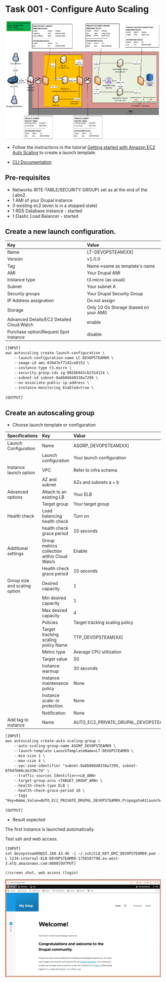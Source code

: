 # Task 001 - Configure Auto Scaling

![Schema](./img/CLD_AWS_INFA.PNG)

* Follow the instructions in the tutorial [Getting started with Amazon EC2 Auto Scaling](https://docs.aws.amazon.com/autoscaling/ec2/userguide/GettingStartedTutorial.html) to create a launch template.

* [CLI Documentation](https://docs.aws.amazon.com/cli/latest/reference/autoscaling/)

## Pre-requisites

* Networks (RTE-TABLE/SECURITY GROUP) set as at the end of the Labo2.
* 1 AMI of your Drupal instance
* 0 existing ec2 (even is in a stopped state)
* 1 RDS Database instance - started
* 1 Elastic Load Balancer - started

## Create a new launch configuration. 

|Key|Value|
|:--|:--|
|Name|LT-DEVOPSTEAM[XX]|
|Version|v1.0.0|
|Tag|Name->same as template's name|
|AMI|Your Drupal AMI|
|Instance type|t3.micro (as usual)|
|Subnet|Your subnet A|
|Security groups|Your Drupal Security Group|
|IP Address assignation|Do not assign|
|Storage|Only 10 Go Storage (based on your AMI)|
|Advanced Details/EC2 Detailed Cloud Watch|enable|
|Purchase option/Request Spot instance|disable|

```
[INPUT]
aws autoscaling create-launch-configuration \
    --launch-configuration-name LC-DEVOPSTEAM09 \
    --image-id ami-02047ef71d2ce8153 \
    --instance-type t3.micro \
    --security-group-ids sg-0026b943cb231d124 \
    --subnet-id subnet-0a8b06840338a7299 \
    --no-associate-public-ip-address \
    --instance-monitoring Enabled=true \

[OUTPUT]
```

## Create an autoscaling group

* Choose launch template or configuration

|Specifications|Key|Value|
|:--|:--|:--|
|Launch Configuration|Name|ASGRP_DEVOPSTEAM[XX]|
||Launch configuration|Your launch configuration|
|Instance launch option|VPC|Refer to infra schema|
||AZ and subnet|AZs and subnets a + b|
|Advanced options|Attach to an existing LB|Your ELB|
||Target group|Your target group|
|Health check|Load balancing health check|Turn on|
||health check grace period|10 seconds|
|Additional settings|Group metrics collection within Cloud Watch|Enable|
||Health check grace period|10 seconds|
|Group size and scaling option|Desired capacity|1|
||Min desired capacity|1|
||Max desired capacity|4|
||Policies|Target tracking scaling policy|
||Target tracking scaling policy Name|TTP_DEVOPSTEAM[XX]|
||Metric type|Average CPU utilization|
||Target value|50|
||Instance warmup|30 seconds|
||Instance maintenance policy|None|
||Instance scale-in protection|None|
||Notification|None|
|Add tag to instance|Name|AUTO_EC2_PRIVATE_DRUPAL_DEVOPSTEAM[XX]|

```
[INPUT]
aws autoscaling create-auto-scaling-group \
    --auto-scaling-group-name ASGRP_DEVOPSTEAM09 \
    --launch-template LaunchTemplateName=LT-DEVOPSTEAM09 \
    --min-size 1 \
    --max-size 4 \
    --vpc-zone-identifier "subnet-0a8b06840338a7299, subnet-0f9df600cde330c7d" \
    --traffic-sources Identifier=<LB_ARN>
    --target-group-arns <TARGET_GROUP_ARN> \
    --health-check-type ELB \
    --health-check-grace-period 10 \
    --tags "Key=Name,Value=AUTO_EC2_PRIVATE_DRUPAL_DEVOPSTEAM09,PropagateAtLaunch=true"

[OUTPUT]
```

* Result expected

The first instance is launched automatically.

Test ssh and web access.

```
[INPUT]
ssh devopsteam09@15.188.43.46 -i ~/.ssh/CLD_KEY_DMZ_DEVOPSTEAM09.pem -L 1234:internal-ELB-DEVOPSTEAM09-1756587798.eu-west-3.elb.amazonaws.com:8080[OUTPUT]
```

```
//screen shot, web access (login)
```
![Webconsole](img/image.png)